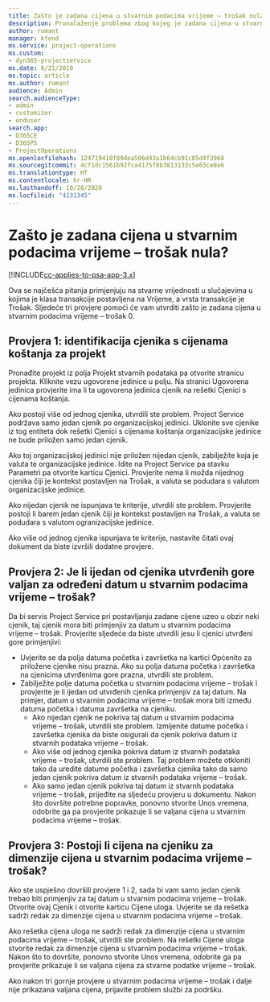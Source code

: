 ```yaml
---
title: Zašto je zadana cijena u stvarnim podacima vrijeme – trošak nula?
description: Pronalaženje problema zbog kojeg je zadana cijena u stvarnim podacima vrijeme – trošak 0.
author: rumant
manager: kfend
ms.service: project-operations
ms.custom:
- dyn365-projectservice
ms.date: 8/21/2018
ms.topic: article
ms.author: rumant
audience: Admin
search.audienceType:
- admin
- customizer
- enduser
search.app:
- D365CE
- D365PS
- ProjectOperations
ms.openlocfilehash: 124719410f89dea506d43a1b64cb91c85d4f3968
ms.sourcegitcommit: 4cf1dc1561b92fca4175f0b3813133c5e63ce8e6
ms.translationtype: HT
ms.contentlocale: hr-HR
ms.lasthandoff: 10/28/2020
ms.locfileid: "4131345"
---
```

# <a name="why-is-the-price-defaulting-to-zero-on-time-cost-actuals"></a>Zašto je zadana cijena u stvarnim podacima vrijeme – trošak nula?

[!INCLUDE[cc-applies-to-psa-app-3.x](../includes/cc-applies-to-psa-app-3x.md)]

Ova se najčešća pitanja primjenjuju na stvarne vrijednosti u slučajevima u kojima je klasa transakcije postavljena na Vrijeme, a vrsta transakcije je Trošak. Sljedeće tri provjere pomoći će vam utvrditi zašto je zadana cijena u stvarnim podacima vrijeme – trošak 0.
 
## <a name="check-1-identify-the-cost-price-list-for-the-project"></a>Provjera 1: identifikacija cjenika s cijenama koštanja za projekt

Pronađite projekt iz polja Projekt stvarnih podataka pa otvorite stranicu projekta. Kliknite vezu ugovorene jedinice u polju. Na stranici Ugovorena jedinica provjerite ima li ta ugovorena jedinica cjenik na rešetki Cjenici s cijenama koštanja.

Ako postoji više od jednog cjenika, utvrdili ste problem. Project Service podržava samo jedan cjenik po organizacijskoj jedinici. Uklonite sve cjenike iz tog entiteta dok rešetki Cjenici s cijenama koštanja organizacijske jedinice ne bude priložen samo jedan cjenik.

Ako toj organizacijskoj jedinici nije priložen nijedan cjenik, zabilježite koja je valuta te organizacijske jedinice. Idite na Project Service pa stavku Parametri pa otvorite karticu Cjenici. Provjerite nema li možda nijednog cjenika čiji je kontekst postavljen na Trošak, a valuta se podudara s valutom organizacijske jedinice.
 
Ako nijedan cjenik ne ispunjava te kriterije, utvrdili ste problem. Provjerite postoji li barem jedan cjenik čiji je kontekst postavljen na Trošak, a valuta se podudara s valutom ogranizacijske jedinice.

Ako više od jednog cjenika ispunjava te kriterije, nastavite čitati ovaj dokument da biste izvršili dodatne provjere.

## <a name="check-2-are-any-of-the-price-lists-identified-above-valid-for-the-specific-date-of-the-time-cost-actual"></a>Provjera 2: Je li ijedan od cjenika utvrđenih gore valjan za određeni datum u stvarnim podacima vrijeme – trošak?

Da bi servis Project Service pri postavljanju zadane cijene uzeo u obzir neki cjenik, taj cjenik mora biti primjenjiv za datum u stvarnim podacima vrijeme – trošak. Provjerite sljedeće da biste utvrdili jesu li cjenici utvrđeni gore primjenjivi:

- Uvjerite se da polja datuma početka i završetka na kartici Općenito za priložene cjenike nisu prazna. Ako su polja datuma početka i završetka na cjenicima utvrđenima gore prazna, utvrdili ste problem. 
- Zabilježite polje datuma početka u stvarnim podacima vrijeme – trošak i provjerite je li ijedan od utvrđenih cjenika primjenjiv za taj datum. Na primjer, datum u stvarnim podacima vrijeme – trošak mora biti između datuma početka i datuma završetka na cjeniku. 
    - Ako nijedan cjenik ne pokriva taj datum u stvarnim podacima vrijeme – trošak, utvrdili ste problem. Izmijenite datume početka i završetka cjenika da biste osigurali da cjenik pokriva datum iz stvarnih podataka vrijeme – trošak. 
    - Ako više od jednog cjenika pokriva datum iz stvarnih podataka vrijeme – trošak, utvrdili ste problem. Taj problem možete otkloniti tako da uredite datume početka i završetka cjenika tako da samo jedan cjenik pokriva datum iz stvarnih podataka vrijeme – trošak. 
    - Ako samo jedan cjenik pokriva taj datum iz stvarnh podataka vrijeme – trošak, prijeđite na sljedeću provjeru u dokumentu.
Nakon što dovršite potrebne popravke, ponovno stvorite Unos vremena, odobrite ga pa provjerite prikazuje li se valjana cijena u stvarnim podacima vrijeme – trošak.

## <a name="check-3-is-there-a-price-in-the-price-list-for-the-pricing-dimensions-on-the-time-cost-actual"></a>Provjera 3: Postoji li cijena na cjeniku za dimenzije cijena u stvarnim podacima vrijeme – trošak?

Ako ste uspješno dovršili provjere 1 i 2, sada bi vam samo jedan cjenik trebao biti primjenjiv za taj datum u stvarnim podacima vrijeme – trošak. Otvorite ovaj Cjenik i otvorite karticu Cijene uloga. Uvjerite se da rešetka sadrži redak za dimenzije cijena u stvarnim podacima vrijeme – trošak.

Ako rešetka cijena uloga ne sadrži redak za dimenzije cijena u stvarnim podacima vrijeme – trošak, utvrdili ste problem. Na rešetki Cijene uloga stvorite redak za dimenzije cijena u stvarnim podacima vrijeme – trošak. Nakon što to dovršite, ponovno stvorite Unos vremena, odobrite ga pa provjerite prikazuje li se valjana cijena za stvarne podatke vrijeme – trošak.
 
Ako nakon tri gornje provjere u stvarnim podacima vrijeme – trošak i dalje nije prikazana valjana cijena, prijavite problem službi za podršku.



